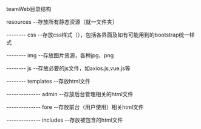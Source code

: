 teamWeb目录结构

resources   --存放所有静态资源（就一文件夹）

--------  css         --存放css样式（），包括各界面及如有可能用到的bootstrap统一样式

--------  img         --存放图片资源，各种jpg、png

--------  js          --存放必要的js文件，如axios.js,vue.js等

--------  templates   --存放html文件

--------------    admin       --存放后台管理相关的html文件

--------------    fore        --存放前台（用户使用）相关html文件

--------------    includes    --存放被包含的html文件
